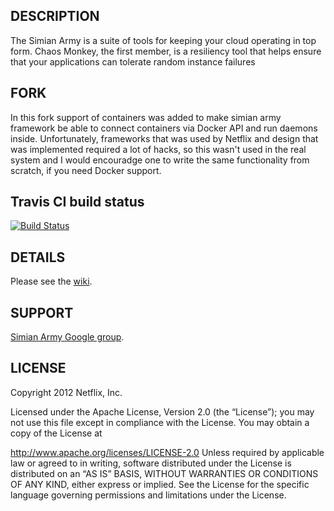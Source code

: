 ## DESCRIPTION

The Simian Army is a suite of tools for keeping your cloud operating in top form.  Chaos Monkey, the first member, is a resiliency tool that
helps ensure that your applications can tolerate random instance failures

## FORK

In this fork support of containers was added to make simian army framework be able to connect containers via Docker API and run daemons inside. Unfortunately, frameworks that was used by Netflix and design that was implemented required a lot of hacks, so this wasn't used in the real system and I would encouradge one to write the same functionality from scratch, if you need Docker support.

## Travis CI build status
[![Build Status](https://travis-ci.org/grammarly/SimianArmy.svg)](https://travis-ci.org/grammarly/SimianArmy)

## DETAILS

Please see the [wiki](https://github.com/Netflix/SimianArmy/wiki).

## SUPPORT

[Simian Army Google group](http://groups.google.com/group/simianarmy-users).

## LICENSE

Copyright 2012 Netflix, Inc.

Licensed under the Apache License, Version 2.0 (the “License”); you may not use this file except in
compliance with the License. You may obtain a copy of the License at

http://www.apache.org/licenses/LICENSE-2.0
Unless required by applicable law or agreed to in writing, software distributed under the License is
distributed on an “AS IS” BASIS, WITHOUT WARRANTIES OR CONDITIONS OF ANY KIND, either express or
implied. See the License for the specific language governing permissions and limitations under the
License.
